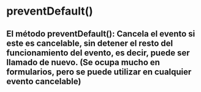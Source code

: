 # preventDefault()

## El método preventDefault(): Cancela el evento si este es cancelable, sin detener el resto del funcionamiento del evento, es decir, puede ser llamado de nuevo. (Se ocupa mucho en formularios, pero se puede utilizar en cualquier evento cancelable)